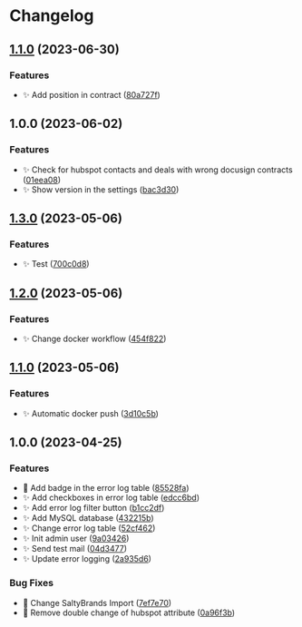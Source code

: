 # Changelog

## [1.1.0](https://github.com/Spottel/Diagonal-Service-Connector/compare/v1.0.0...v1.1.0) (2023-06-30)


### Features

* :sparkles: Add position in contract ([80a727f](https://github.com/Spottel/Diagonal-Service-Connector/commit/80a727f63eb878edc89ad1a93df32f5d097de4f7))

## 1.0.0 (2023-06-02)


### Features

* :sparkles: Check for hubspot contacts and deals with wrong docusign contracts ([01eea08](https://github.com/Spottel/Diagonal-Service-Connector/commit/01eea0853960aec48cf18785639abb9592b48a22))
* :sparkles: Show version in the settings ([bac3d30](https://github.com/Spottel/Diagonal-Service-Connector/commit/bac3d3040649cd6abcac2ebd459834e8f557d31f))

## [1.3.0](https://github.com/Spottel/Diagonal-Service-Connector/compare/v1.2.0...v1.3.0) (2023-05-06)


### Features

* :sparkles: Test ([700c0d8](https://github.com/Spottel/Diagonal-Service-Connector/commit/700c0d842269659ae301425d72420a8114f74988))

## [1.2.0](https://github.com/Spottel/Diagonal-Service-Connector/compare/v1.1.0...v1.2.0) (2023-05-06)


### Features

* :sparkles: Change docker workflow ([454f822](https://github.com/Spottel/Diagonal-Service-Connector/commit/454f8228e5b2925d23bb9ceffb41cf9f20806691))

## [1.1.0](https://github.com/Spottel/Diagonal-Service-Connector/compare/v1.0.0...v1.1.0) (2023-05-06)


### Features

* :sparkles: Automatic docker push ([3d10c5b](https://github.com/Spottel/Diagonal-Service-Connector/commit/3d10c5b46002a20f8c3574ccc4c45200ac305f8f))

## 1.0.0 (2023-04-25)


### Features

* :lipstick: Add badge in the error log table ([85528fa](https://github.com/Spottel/Diagonal-Service-Connector/commit/85528fa4c837283ce55902ab07e23567408109f2))
* :sparkles: Add checkboxes in error log table ([edcc6bd](https://github.com/Spottel/Diagonal-Service-Connector/commit/edcc6bdaaf34f95b3c19da8434942d78a09c15ac))
* :sparkles: Add error log filter button ([b1cc2df](https://github.com/Spottel/Diagonal-Service-Connector/commit/b1cc2dfacaf9fe8c1bcb1ff5a267736977e9aca2))
* :sparkles: Add MySQL database ([432215b](https://github.com/Spottel/Diagonal-Service-Connector/commit/432215bbdf8f8136a0a4f0b894f1a0bcbee35dee))
* :sparkles: Change error log table ([52cf462](https://github.com/Spottel/Diagonal-Service-Connector/commit/52cf462934cd2baa150a68c3ad66c520d5cabca7))
* :sparkles: Init admin user ([9a03426](https://github.com/Spottel/Diagonal-Service-Connector/commit/9a034268ddc9c1e6ad13466c36c81a17e6f4b50c))
* :sparkles: Send test mail ([04d3477](https://github.com/Spottel/Diagonal-Service-Connector/commit/04d34770a0b02f56d0a2479987951c32ea095433))
* :sparkles: Update error logging ([2a935d6](https://github.com/Spottel/Diagonal-Service-Connector/commit/2a935d6cb9596bc916516df5de56b81cdddd0266))


### Bug Fixes

* :bug: Change SaltyBrands Import ([7ef7e70](https://github.com/Spottel/Diagonal-Service-Connector/commit/7ef7e70671b634a30d09e977c8294977bb7a3e1b))
* :bug: Remove double change of hubspot attribute ([0a96f3b](https://github.com/Spottel/Diagonal-Service-Connector/commit/0a96f3b5c0dfa8077b41dcf33910f3fdb13b47fd))
